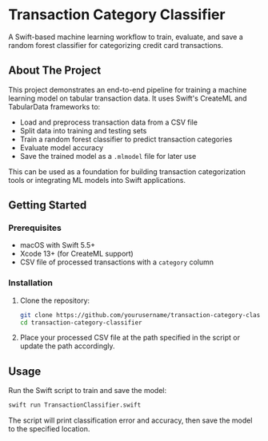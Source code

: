 # Transaction Category Classifier

A Swift-based machine learning workflow to train, evaluate, and save a random forest classifier for categorizing credit card transactions.

## About The Project

This project demonstrates an end-to-end pipeline for training a machine learning model on tabular transaction data. It uses Swift's CreateML and TabularData frameworks to:

- Load and preprocess transaction data from a CSV file  
- Split data into training and testing sets  
- Train a random forest classifier to predict transaction categories  
- Evaluate model accuracy  
- Save the trained model as a `.mlmodel` file for later use  

This can be used as a foundation for building transaction categorization tools or integrating ML models into Swift applications.

## Getting Started

### Prerequisites

- macOS with Swift 5.5+  
- Xcode 13+ (for CreateML support)  
- CSV file of processed transactions with a `category` column  

### Installation

1. Clone the repository:

   ```bash
   git clone https://github.com/yourusername/transaction-category-classifier.git
   cd transaction-category-classifier
   ```

2. Place your processed CSV file at the path specified in the script or update the path accordingly.

## Usage

Run the Swift script to train and save the model:

```bash
swift run TransactionClassifier.swift
```

The script will print classification error and accuracy, then save the model to the specified location.
